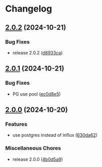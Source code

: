 # Changelog

## [2.0.2](https://github.com/pilotak/rozhledna-haniperk/compare/v2.0.1...v2.0.2) (2024-10-21)


### Bug Fixes

* release 2.0.2 ([d8933ca](https://github.com/pilotak/rozhledna-haniperk/commit/d8933cae89941d13d4002c5a7a9882e1e19e24ec))

## [2.0.1](https://github.com/pilotak/rozhledna-haniperk/compare/v2.0.0...v2.0.1) (2024-10-21)


### Bug Fixes

* PG use pool ([ec0d8e5](https://github.com/pilotak/rozhledna-haniperk/commit/ec0d8e56ba80f5224a831c506a8edea17d7b5874))

## [2.0.0](https://github.com/pilotak/rozhledna-haniperk/compare/v1.1.0...v2.0.0) (2024-10-20)


### Features

* use postgres instead of influx ([630da62](https://github.com/pilotak/rozhledna-haniperk/commit/630da620210fefe37a3d846a8144f7d85df08b79))


### Miscellaneous Chores

* release 2.0.0 ([4b0d5a9](https://github.com/pilotak/rozhledna-haniperk/commit/4b0d5a9738fed5d8da385dafc4b9bd975058bf6e))
